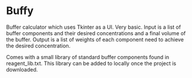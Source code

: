 # Buffy
Buffer calculator which uses Tkinter as a UI. Very basic.
Input is a list of buffer components and their desired concentrations and a final volume of the buffer.
Output is a list of weights of each component need to achieve the desired concentration.

Comes with a small library of standard buffer components found in reagent_lib.txt. 
This library can be added to locally once the project is downloaded.



